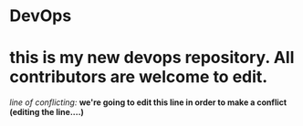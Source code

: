# DevOps

# this is my new devops repository. All contributors are welcome to edit.

*line of conflicting:*
**we're going to edit this line in order to make a conflict (editing the line....)**
